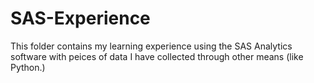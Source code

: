 # SAS-Experience

This folder contains my learning experience using the SAS
Analytics software with peices of data I have collected
through other means (like Python.)